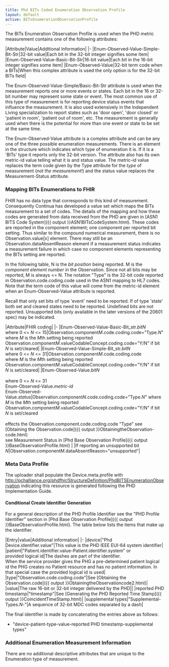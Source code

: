 ```yaml
---
title: Phd BITs Coded Enumeration Observation Profile
layout: default
active: BITsEnumerationObservationProfile
---
```


The BITs Enumeration Observation Profile is used when the PHD metric measurement contains one of the following attributes:

|Attribute|Value|Additional Information|
|-
|Enum-Observed-Value-Simple-Bit-Str|32-bit value|Each bit in the 32-bit integer signifies some item|
|Enum-Observed-Value-Basic-Bit-Str|16-bit value|Each bit in the 16-bit integer signifies some item|
|Enum-Observed-Value|32-bit term code when a BITs|When this complex attribute is used the only option is for the 32-bit BITs field|

The Enum-Observed-Value-Simple/Basic-Bit-Str attribute is used when the measurement reports one or more events or states. Each bit in the 16 or 32-bit number may represent some state or event. The most common use of this type of measurement is for reporting device status events that influence the measurement. It is also used extensively in the Independent Living specialization to report states such as 'door open', 'door closed' or 'patient in room', 'patient out of room', etc. The measurement is generally used when there is the potential for more than one event or state to be set at the same time.

The Enum-Observed-Value attribute is a complex attribute and can be any one of the three possible enumeration measurements. There is an element in the structure which indicates which type of enumeration it is. If it is a 'BITs' type it reports only the 32-bit version. The attribute also has its own metric-id value telling what it is and status value. The metric-id value replaces the term code given by the Type attribute for the *type* of measurement (*not the measurement!*) and the status value replaces the Measurement-Status attribute.

### Mapping BITs Enumerations to FHIR
FHIR has no data type that corresponds to this kind of measurement. Consequently Continua has developed a value set which maps the BITs measurement to a set of codes. The details of the mapping and how these codes are generated from data received from the PHD are given in [ASN1 BITS Code System]({{ output }}ASN1BITsCodeSystem.html). These codes are reported in the component element; one component per reported bit setting. Thus similar to the compound numerical measurement, there is no Observation.value[x] element. There may still be an Observation.dataAbsentReason element if a measurement status indicates a measurement failure in which case no component elements representing the BITs setting are reported.

In the following table, N is the *bit position* being reported. M is the *component element number* in the Observation. Since not all bits may be reported, M is always <= N. The notation "Type" is the 32-bit code reported in Observation.code.coding.code used in the ASN1 mapping to HL7 codes. Note that the term code of this value will come from the metric-id element when an Enum-Observed-Value attribute is reported.

Recall that only set bits of type 'event' need to be reported. If of type 'state' both set and cleared states need to be reported. Undefined bits are not reported. Unsupported bits (only available in the later versions of the 20601 spec) may be indicated.

|Attribute|FHIR coding|
|-
|Enum-Observed-Value-Basic-Bit_str.*bitN* <br/> where 0 <= *N* <= 15|Observation.component*M*.code.coding.code="Type.*N*"<br/> where *M* is the *M*th setting being reported<br/>Observation.component*M*.valueCodableConcept.coding.code="Y/N" if bit *N* is set/cleared|
|Enum-Observed-Value-Simple-Bit_str.*bitN* <br/> where 0 <= *N* <= 31|Observation.component*M*.code.coding.code<br/> where *M* is the *M*th setting being reported<br/>Observation.component*M*.valueCodableConcept.coding.code="Y/N" if bit *N* is set/cleared|
|Enum-Observed-Value.*bitN*<br/><br/> where 0 <= *N* <= 31<br/>Enum-Observed-Value.*metric-id*<br/>Enum-Observed-Value.*status*|Observation.component*N*.code.coding.code="Type.*N*" where *M* is the *M*th setting being reported<br/>Observation.component*M*.valueCodableConcept.coding.code="Y/N" if bit *N* is set/cleared<br/><br/>effects the Observation.component.code.coding.code "Type" see [Obtaining the Observation.code]({{ output }}ObtainingtheObservation-code.html) <br/>see Measurement Status in [Phd Base Observation Profile]({{ output }}BaseObservationProfile.html) |
|If reporting an unsupported bit *N*|Observation.component*M*.dataAbsentReason="unsupported"|

### Meta Data Profile
The uploader shall populate the Device.meta.profile with http://pchalliance.org/phdfhir/StructureDefinition/PhdBITSEnumerationObservation indicating this resource is generated following the PHD Implementation Guide.

#### Conditional Create Identifier Generation
For a general description of the PHD Profile Identifier see the "PHD Profile Identifier" section in [Phd Base Observation Profile]({{ output }}BaseObservationProfile.html). The table below lists the items that make up the identifier.

|Entry|value|Additional information|
|-
|device|"Phd Device.identifier.value"|This value is the PHD IEEE EUI-64 system identifier|
|patient|"Patient.identifier.value-Patient.identifier.system" or<br/>provided logical id|The dashes are part of the identifier. <br/>When the service provider gives the PHG a pre-determined patient logical id the PHG creates no Patient resource and has no patient information. In that special case the provided logical id is used|
|type|"Observation.code.coding.code"|See [Obtaining the Observation.code]({{ output }}ObtainingtheObservationcode2.html)|
|value|The raw 16-bit or 32-bit integer delivered by the PHD||
|reported PHD timestamp|"timestamp"|See [Generating the PHD Reported Time Stamp]({{ output }}CoincidentTimeStamp.html)|
|supplemental types|"Supplemental-Types.*N*-"|A sequence of 32-bit MDC codes separated by a dash|

The final identifier is made by concatenating the entries above as follows:
 - "device-patient-type-value-reported PHD timestamp-supplemental types"

### Additional Enumeration Measurement Information
There are no additional descriptive attributes that are unique to the Enumeration type of measurement.

